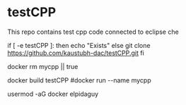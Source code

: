 # testCPP
This repo contains test cpp code connected to eclipse che

if [ -e testCPP ]:
then
echo "Exists"
else
git clone https://github.com/kaustubh-dac/testCPP.git
fi

docker rm mycpp || true

docker build testCPP
#docker run --name mycpp

usermod -aG docker elpidaguy